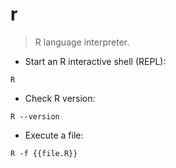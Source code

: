 # r

> R language interpreter.

- Start an R interactive shell (REPL):

`R`

- Check R version:

`R --version`

- Execute a file:

`R -f {{file.R}}`
